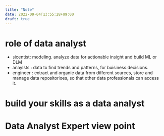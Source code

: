 ```yaml
---
title: "Note"
date: 2022-09-04T13:55:28+09:00
draft: true
---
```


# role of data analyst

- sicentist: modeling. analyze data for actionable insight and build ML or DLM
- anaylsts : data to find trends and patterns, for buisiness decisions.
- engineer : extract and organie data from different sources, store and manage data repositorioes, so that other data professionals can access it.

# build your skills as a data analyst

# Data Analyst Expert view point
